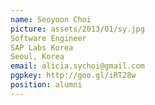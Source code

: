 ```yaml
---
name: Seoyoon Choi
picture: assets/2013/01/sy.jpg  
Software Engineer  
SAP Labs Korea  
Seoul, Korea  
email: alicia.sychoi@gmail.com
pgpkey: http://goo.gl/iRT28w
position: alumni
---
```

